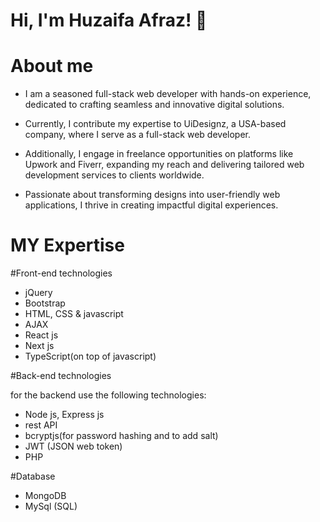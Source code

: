 
# Hi, I'm Huzaifa Afraz! 👋

# About me
- I am a seasoned full-stack web developer with hands-on experience, dedicated to crafting seamless and innovative digital solutions.

- Currently, I contribute my expertise to UiDesignz, a USA-based company, where I serve as a full-stack web developer. 

- Additionally, I engage in freelance opportunities on platforms like Upwork and Fiverr, expanding my reach and delivering tailored web development services to clients worldwide.

- Passionate about transforming designs into user-friendly web applications, I thrive in creating impactful digital experiences.

# MY Expertise

#Front-end technologies

- jQuery
- Bootstrap
- HTML, CSS & javascript
- AJAX
- React js
- Next js
- TypeScript(on top of javascript)


#Back-end technologies

for the backend use the following technologies:
- Node js, Express js
- rest API
- bcryptjs(for password hashing and to add salt)
- JWT (JSON web token)
- PHP 

#Database

- MongoDB
- MySql (SQL)
